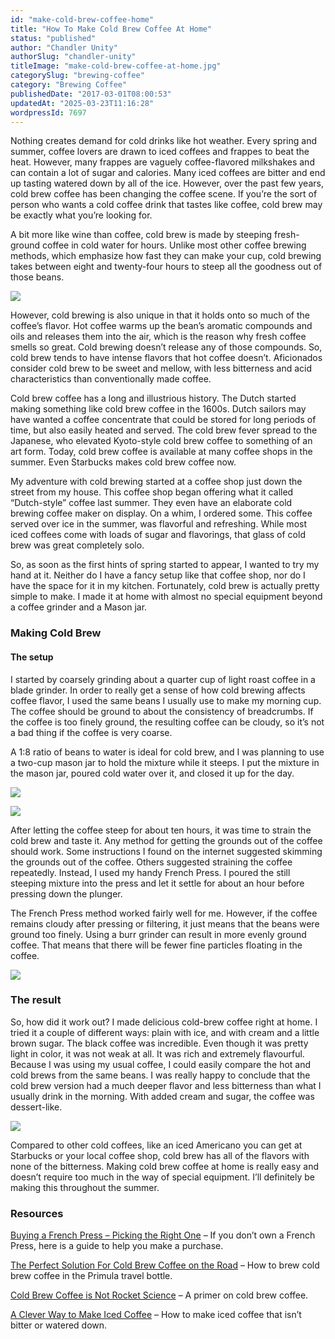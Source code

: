 ```yaml
---
id: "make-cold-brew-coffee-home"
title: "How To Make Cold Brew Coffee At Home"
status: "published"
author: "Chandler Unity"
authorSlug: "chandler-unity"
titleImage: "make-cold-brew-coffee-at-home.jpg"
categorySlug: "brewing-coffee"
category: "Brewing Coffee"
publishedDate: "2017-03-01T08:00:53"
updatedAt: "2025-03-23T11:16:28"
wordpressId: 7697
---
```


Nothing creates demand for cold drinks like hot weather. Every spring and summer, coffee lovers are drawn to iced coffees and frappes to beat the heat. However, many frappes are vaguely coffee-flavored milkshakes and can contain a lot of sugar and calories. Many iced coffees are bitter and end up tasting watered down by all of the ice. However, over the past few years, cold brew coffee has been changing the coffee scene. If you’re the sort of person who wants a cold coffee drink that tastes like coffee, cold brew may be exactly what you’re looking for.

A bit more like wine than coffee, cold brew is made by steeping fresh-ground coffee in cold water for hours. Unlike most other coffee brewing methods, which emphasize how fast they can make your cup, cold brewing takes between eight and twenty-four hours to steep all the goodness out of those beans.

![](cold-brew-finished.jpg)

However, cold brewing is also unique in that it holds onto so much of the coffee’s flavor. Hot coffee warms up the bean’s aromatic compounds and oils and releases them into the air, which is the reason why fresh coffee smells so great. Cold brewing doesn’t release any of those compounds. So, cold brew tends to have intense flavors that hot coffee doesn’t. Aficionados consider cold brew to be sweet and mellow, with less bitterness and acid characteristics than conventionally made coffee.

Cold brew coffee has a long and illustrious history. The Dutch started making something like cold brew coffee in the 1600s. Dutch sailors may have wanted a coffee concentrate that could be stored for long periods of time, but also easily heated and served. The cold brew fever spread to the Japanese, who elevated Kyoto-style cold brew coffee to something of an art form. Today, cold brew coffee is available at many coffee shops in the summer. Even Starbucks makes cold brew coffee now.

My adventure with cold brewing started at a coffee shop just down the street from my house. This coffee shop began offering what it called “Dutch-style” coffee last summer. They even have an elaborate cold brewing coffee maker on display. On a whim, I ordered some. This coffee served over ice in the summer, was flavorful and refreshing. While most iced coffees come with loads of sugar and flavorings, that glass of cold brew was great completely solo.

So, as soon as the first hints of spring started to appear, I wanted to try my hand at it. Neither do I have a fancy setup like that coffee shop, nor do I have the space for it in my kitchen. Fortunately, cold brew is actually pretty simple to make. I made it at home with almost no special equipment beyond a coffee grinder and a Mason jar.

### Making Cold Brew

#### The setup

I started by coarsely grinding about a quarter cup of light roast coffee in a blade grinder. In order to really get a sense of how cold brewing affects coffee flavor, I used the same beans I usually use to make my morning cup. The coffee should be ground to about the consistency of breadcrumbs. If the coffee is too finely ground, the resulting coffee can be cloudy, so it’s not a bad thing if the coffee is very coarse.

A 1:8 ratio of beans to water is ideal for cold brew, and I was planning to use a two-cup mason jar to hold the mixture while it steeps. I put the mixture in the mason jar, poured cold water over it, and closed it up for the day.

![](cold-brew-2.jpg)

![](cold-brew-start.jpg)

After letting the coffee steep for about ten hours, it was time to strain the cold brew and taste it. Any method for getting the grounds out of the coffee should work. Some instructions I found on the internet suggested skimming the grounds out of the coffee. Others suggested straining the coffee repeatedly. Instead, I used my handy French Press. I poured the still steeping mixture into the press and let it settle for about an hour before pressing down the plunger.

The French Press method worked fairly well for me. However, if the coffee remains cloudy after pressing or filtering, it just means that the beans were ground too finely. Using a burr grinder can result in more evenly ground coffee. That means that there will be fewer fine particles floating in the coffee.

![](cold-brew-french-press.jpg)

### The result

So, how did it work out? I made delicious cold-brew coffee right at home. I tried it a couple of different ways: plain with ice, and with cream and a little brown sugar. The black coffee was incredible. Even though it was pretty light in color, it was not weak at all. It was rich and extremely flavourful. Because I was using my usual coffee, I could easily compare the hot and cold brews from the same beans. I was really happy to conclude that the cold brew version had a much deeper flavor and less bitterness than what I usually drink in the morning. With added cream and sugar, the coffee was dessert-like.

![](coldbrew6.jpg)

Compared to other cold coffees, like an iced Americano you can get at Starbucks or your local coffee shop, cold brew has all of the flavors with none of the bitterness. Making cold brew coffee at home is really easy and doesn’t require too much in the way of special equipment. I’ll definitely be making this throughout the summer.

### Resources

[Buying a French Press – Picking the Right One](/buying-a-french-press-picking-the-right-one/) – If you don’t own a French Press, here is a guide to help you make a purchase.

[The Perfect Solution For Cold Brew Coffee on the Road](/the-perfect-solution-for-cold-brew-coffee-on-the-go/) – How to brew cold brew coffee in the Primula travel bottle.

[Cold Brew Coffee is Not Rocket Science](/cold-brew-coffee-is-not-rocket-science/) – A primer on cold brew coffee.

[A Clever Way to Make Iced Coffee](/clever-way-make-iced-coffee/) – How to make iced coffee that isn’t bitter or watered down.
